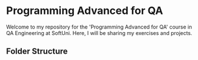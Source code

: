 # Programming Advanced for QA

Welcome to my repository for the 'Programming Advanced for QA' course in QA Engineering at SoftUni. Here, I will be sharing my exercises and projects.

## Folder Structure
